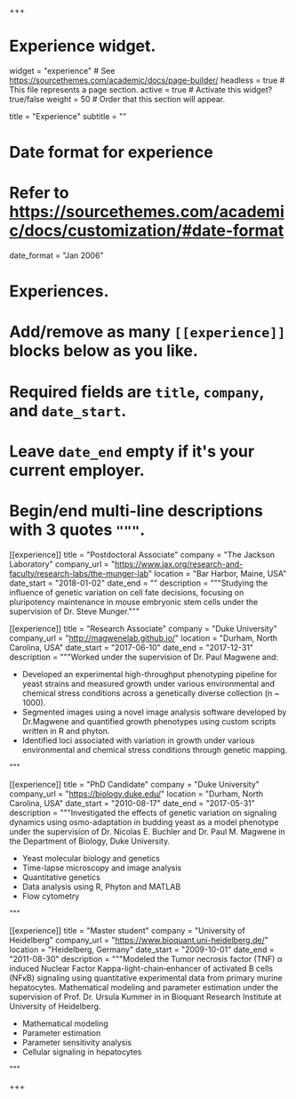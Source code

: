+++
# Experience widget.
widget = "experience"  # See https://sourcethemes.com/academic/docs/page-builder/
headless = true  # This file represents a page section.
active = true  # Activate this widget? true/false
weight = 50  # Order that this section will appear.

title = "Experience"
subtitle = ""

# Date format for experience
#   Refer to https://sourcethemes.com/academic/docs/customization/#date-format
date_format = "Jan 2006"

# Experiences.
#   Add/remove as many `[[experience]]` blocks below as you like.
#   Required fields are `title`, `company`, and `date_start`.
#   Leave `date_end` empty if it's your current employer.
#   Begin/end multi-line descriptions with 3 quotes `"""`.
[[experience]]
  title = "Postdoctoral Associate"
  company = "The Jackson Laboratory"
  company_url = "https://www.jax.org/research-and-faculty/research-labs/the-munger-lab"
  location = "Bar Harbor, Maine, USA"
  date_start = "2018-01-02"
  date_end = ""
  description = """Studying the influence of genetic variation on cell fate decisions, focusing on pluripotency maintenance in mouse embryonic stem cells under the supervision of Dr. Steve Munger."""

[[experience]]
  title = "Research Associate"
  company = "Duke University"
  company_url = "http://magwenelab.github.io/"
  location = "Durham, North Carolina, USA"
  date_start = "2017-06-10"
  date_end = "2017-12-31"
  description = """Worked under the supervision of Dr. Paul Magwene and:
  * Developed an experimental high-throughput phenotyping pipeline for yeast strains and measured growth under various environmental and chemical stress conditions across a genetically diverse collection (n ~ 1000).
  * Segmented images using a novel image analysis software developed by Dr.Magwene and quantified growth phenotypes using custom scripts written in R and phyton.
  * Identified loci associated with variation in growth under various environmental and chemical stress conditions through genetic mapping. 
  
  """
  
[[experience]]
  title = "PhD Candidate"
  company = "Duke University"
  company_url = "https://biology.duke.edu/"
  location = "Durham, North Carolina, USA"
  date_start = "2010-08-17"
  date_end = "2017-05-31"
  description = """Investigated the effects of genetic variation on signaling dynamics using osmo-adaptation in budding yeast as a model phenotype under the supervision of Dr. Nicolas E. Buchler and Dr. Paul M. Magwene in the Department of Biology, Duke University.
  
  * Yeast molecular biology and genetics
  * Time-lapse microscopy and image analysis
  * Quantitative genetics
  * Data analysis using R, Phyton and MATLAB
  * Flow cytometry
  
  """


[[experience]]
  title = "Master student"
  company = "University of Heidelberg"
  company_url = "https://www.bioquant.uni-heidelberg.de/"
  location = "Heidelberg, Germany"
  date_start = "2009-10-01"
  date_end = "2011-08-30"
  description = """Modeled the Tumor necrosis factor (TNF) α induced Nuclear Factor Kappa-light-chain‐enhancer of activated B cells (NFκB) signaling using quantitative experimental data from primary murine hepatocytes. Mathematical modeling and parameter estimation under the supervision of Prof. Dr. Ursula Kummer in in Bioquant Research Institute at University of Heidelberg.
  
  * Mathematical modeling
  * Parameter estimation
  * Parameter sensitivity analysis
  * Cellular signaling in hepatocytes
  
  """

+++
